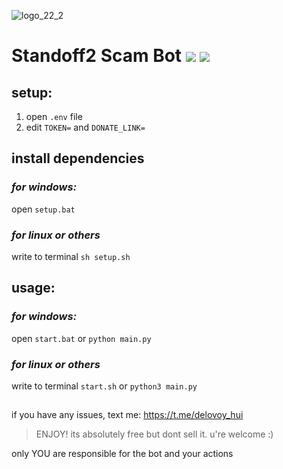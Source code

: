 ![logo_22_2](https://user-images.githubusercontent.com/61238982/211483258-5f9948fb-4ac5-4ada-a906-ecf15b95f0ec.jpg)

# Standoff2 Scam Bot ![](https://img.shields.io/badge/Python-316192?style=for-the-badge&logo=python&logoColor=white&color=3776AB) ![](https://img.shields.io/badge/Aiogram-316192?style=for-the-badge&logo=aiohttp&logoColor=white&color=3776AB)


## setup:
1. open `.env` file
2. edit `TOKEN=` and `DONATE_LINK=`

## install dependencies
### *for windows:*
open `setup.bat`
### *for linux or others*
write to terminal `sh setup.sh`

## usage:
### *for windows:*
open `start.bat` or `python main.py`

### *for linux or others*
write to terminal `start.sh` or `python3 main.py`

##
if you have any issues, text me: https://t.me/delovoy_hui

> ENJOY! its absolutely free but dont sell it. u're welcome :)

only YOU are responsible for the bot and your actions
